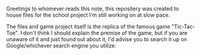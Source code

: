 Greetings to whomever reads this note, this repositery was created to house files for the school project I'm still working on at slow pace.

The files and game project itself is the replica of the famous game "Tic-Tac-Toe". I don't think I should explain the premise of the game, but if you are unaware of it and just found out about it, I'd advise you to search it up on Google/whichever search engine you utilize.
